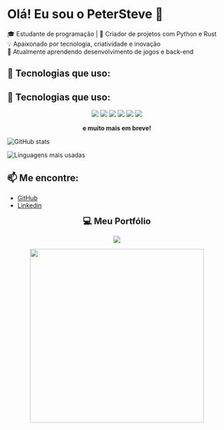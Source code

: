 # Olá! Eu sou o PeterSteve 👋

🎓 Estudante de programação | 🔧 Criador de projetos com Python e Rust  
💡 Apaixonado por tecnologia, criatividade e inovação  
🌱 Atualmente aprendendo desenvolvimento de jogos e back-end

## 🚀 Tecnologias que uso:
## 🚀 Tecnologias que uso:

<p align="center">
  <img src="https://img.shields.io/badge/Python-35%25-%2344cc11?style=for-the-badge&logo=python&logoColor=white" />
  <img src="https://img.shields.io/badge/HTML%20%2B%20CSS-25%25-%23f06529?style=for-the-badge&logo=html5&logoColor=white" />
  <img src="https://img.shields.io/badge/JavaScript-20%25-%23f7df1e?style=for-the-badge&logo=javascript&logoColor=black" />
  <img src="https://img.shields.io/badge/Rust-%E2%80%9CEm%20Breve%E2%80%9D-%23000000?style=for-the-badge&logo=rust&logoColor=white" />
  <img src="https://img.shields.io/badge/GitHub-%F0%9F%93%80-181717?style=for-the-badge&logo=github&logoColor=white" />
  <img src="https://img.shields.io/badge/ChatGPT-%F0%9F%98%8A-009688?style=for-the-badge&logo=openai&logoColor=white" />
</p>

<p align="center">
  <strong>e muito mais em breve!</strong>
</p>


![GitHub stats](https://github-readme-stats.vercel.app/api?username=PeterSteve234&show_icons=true&theme=radical)

![Linguagens mais usadas](https://github-readme-stats.vercel.app/api/top-langs/?username=PeterSteve234&layout=compact&theme=radical)

## 📫 Me encontre:
- [GitHub](https://github.com/PeterSteve234)
- [Linkedin](https://www.linkedin.com/in/pedro-henrique-esteves-neto-5379b1258/)

<p align="center">
  <strong style="font-size:20px;">💻 Meu Portfólio</strong>
</p>

<p align="center">
  <a href="https://pedroesteves.netlify.app" target="_blank">
    <img src="https://img.shields.io/badge/🌐 Meu Site -pedroesteves.netlify.app-0d1117?style=for-the-badge&logo=google-chrome&logoColor=white&color=blue" />
  </a>
</p>

<p align="center">
  <img src="https://media.giphy.com/media/qgQUggAC3Pfv687qPC/giphy.gif" width="400"/>
</p>

<!-- 
**PeterSteve234/PeterSteve234** is a ✨ _special_ ✨ repository because its `README.md` (this file) appears on your GitHub profile.

Here are some ideas to get you started:

- 🔭 I’m currently working on ...
- 🌱 I’m currently learning ...
- 👯 I’m looking to collaborate on ...
- 🤔 I’m looking for help with ...
- 💬 Ask me about ...
- 📫 How to reach me: ...
- 😄 Pronouns: ...
- ⚡ Fun fact: ...
-->
